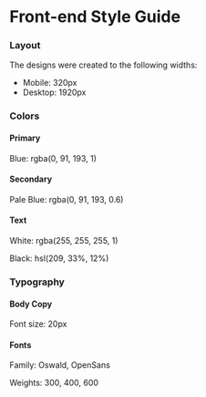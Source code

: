 # Front-end Style Guide
### Layout
The designs were created to the following widths:
- Mobile: 320px
- Desktop: 1920px
### Colors
#### Primary
Blue: rgba(0, 91, 193, 1)
#### Secondary
Pale Blue: rgba(0, 91, 193, 0.6)
#### Text
White: rgba(255, 255, 255, 1)

Black: hsl(209, 33%, 12%)
### Typography
#### Body Copy
Font size: 20px
#### Fonts
Family: Oswald, OpenSans

Weights: 300, 400, 600